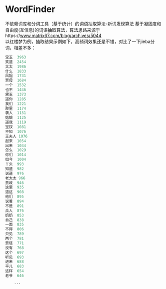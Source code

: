 # WordFinder
不依赖词库和分词工具（基于统计）的词语抽取算法-新词发现算法
基于凝固度和自由度(互信息)的词语抽取算法，算法思路来源于https://www.matrix67.com/blog/archives/5044<br>
以红楼梦为例，抽取结果示例如下，高频词效果还是不错，对比了一下jieba分词，相差不多：<br>

```python
宝玉	3963
笑道	2454
太太	1986
什么	1833
凤姐	1731
贾母	1684
一个	1532
也不	1446
黛玉	1373
道你	1285
我们	1221
那里	1174
袭人	1151
姑娘	1125
道我	1119
宝钗	1081
不知	1076
王夫人	1076
起来	1054
出来	1044
怎么	1029
你们	1014
如今	1004
丫头	993
知道	982
说道	976
老太太	966
贾政	946
这里	935
道这	908
他们	895
说着	894
不是	891
众人	876
奶奶	853
自己	838
一面	835
不得	806
只见	789
两个	781
贾琏	771
没有	768
这个	697
听见	693
进来	688
平儿	683
这样	654
老爷	646
   
    ```

